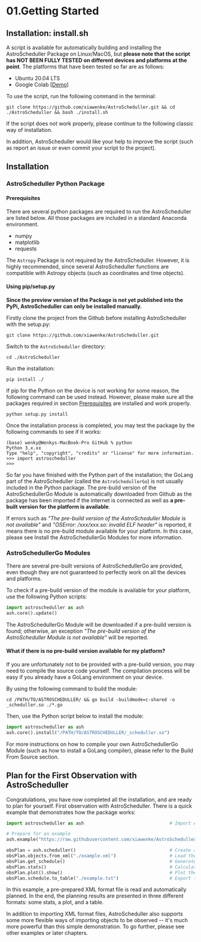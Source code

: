 # 01.Getting Started 

## Installation: install.sh

A script is available for automatically building and installing the AstroScheduller Package on Linux/MacOS, but **please note that the script has NOT BEEN FULLY TESTED on different devices and platforms at the point**. The platforms that have been tested so far are as follows: 

 - Ubuntu 20.04 LTS 
 - Google Colab [[Demo](https://colab.research.google.com/drive/1pnGP9p53ELxzyRdV7aMAa21Q0RGHIbaM?usp=sharing)]

To use the script, run the following command in the terminal:

``` shell
git clone https://github.com/xiawenke/AstroScheduller.git && cd ./AstroScheduller && bash ./install.sh
```

If the script does not work properly, please continue to the following classic way of installation. 

In addition, AstroScheduller would like your help to improve the script (such as report an issue or even commit your script to the project). 

## Installation

### AstroScheduller Python Package

#### Prerequisites

There are several python packages are required to run the AstroScheduller are listed below. All those packages are included in a standard Anaconda environment. 

 - numpy
 - matplotlib
 - requests

The `Astropy` Package is not required by the AstroScheduller. However, it is highly recommended, since several AstroScheduller functions are compatible with Astropy objects (such as coordinates and time objects). 

#### Using pip/setup.py

**Since the preview version of the Package is not yet published into the PyPi, AstroScheduller can only be installed manually.** 

Firstly clone the project from the Github before installing AstroScheduller with the setup.py:
``` shell
git clone https://github.com/xiawenke/AstroScheduller.git
```

Switch to the `AstroScheduller` directory:
``` shell
cd ./AstroScheduller
```

Run the installation:
``` shell
pip install ./
```

If pip for the Python on the device is not working for some reason, the following command can be used instead. However, please make sure all the packages required in section [Prerequisites](#prerequisites) are installed and work properly. 
``` shell
python setup.py install
```

Once the installation process is completed, you may test the package by the following commands to see if it works:
``` shell
(base) wenky@Wenkys-MacBook-Pro GitHub % python
Python 3.x.xx
Type "help", "copyright", "credits" or "license" for more information.
>>> import astroscheduller
>>>
```

So far you have finished with the Python part of the installation; the GoLang part of the AstroScheduller (called the `AstroSchedullerGo`) is not usually included in the Python package. The pre-build version of the AstroSchedullerGo Module is automatically downloaded from Github as the package has been imported if the internet is connected as well as **a pre-built version for the platform is available**. 

If errors such as *"The pre-build version of the AstroScheduller Module is not available"* and *"OSError: /xxx/xxx.so: invalid ELF header"* is reported, it means there is no pre-build module available for your platform. In this case, please see Install the AstroSchedullerGo Modules for more information.

### AstroSchedullerGo Modules

There are several pre-built versions of AstroSchedullerGo are provided, even though they are not guaranteed to perfectly work on all the devices and platforms. 

To check if a pre-build version of the module is available for your platform, use the following Python scripts: 

``` python
import astroscheduller as ash
ash.core().update()
```

The AstroSchedullerGo Module will be downloaded if a pre-build version is found; otherwise, an exception *"The pre-build version of the AstroScheduller Module is not available"* will be reported.  

#### What if there is no pre-build version available for my platform? 

If you are unfortunately not to be provided with a pre-build version, you may need to compile the source code yourself. The compilation process will be easy if you already have a GoLang environment on your device. 

By using the following command to build the module:

```shell
cd /PATH/TO/ASTROSCHEDULLER/ && go build -buildmode=c-shared -o _scheduller.so ./*.go
```

Then, use the Python script below to install the module:

```python
import astroscheduller as ash
ash.core().install("/PATH/TO/ASTROSCHEDULLER/_scheduller.so")
```

For more instructions on how to compile your own AstroSchedullerGo Module (such as how to install a GoLang compiler), please refer to the Build From Source section. 

## Plan for the First Observation with AstroScheduller

Congratulations, you have now completed all the installation, and are ready to plan for yourself. First observation with AstroScheduller. There is a quick example that demonstrates how the package works:

```python
import astroscheduller as ash                                # Import AstroScheduller

# Prepare for an example
ash.example("https://raw.githubusercontent.com/xiawenke/AstroScheduller/Dev/tests/psr_list_debug.xml")

obsPlan = ash.scheduller()                                   # Create a new scheduller object
obsPlan.objects.from_xml("./example.xml")                    # Load the objects from a XML file
obsPlan.get_schedule()                                       # Generate the schedule
obsPlan.stats()                                              # Calculate the statistics
obsPlan.plot().show()                                        # Plot the schedule
obsPlan.schedule.to_table("./example.txt")                   # Export the schedule to a table
```

In this example, a pre-prepared XML format file is read and automatically planned. In the end, the planning results are presented in three different formats: some stats, a plot, and a table. 

In addition to importing XML format files, AstroScheduller also supports some more flexible ways of importing objects to be observed -- it's much more powerful than this simple demonstration. To go further, please see other examples or later chapters. 